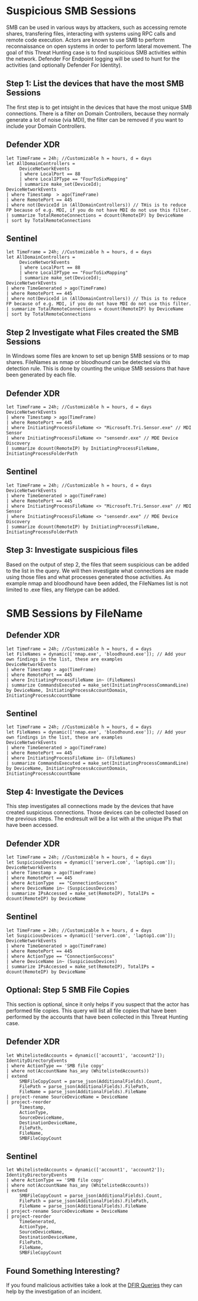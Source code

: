 # Suspicious SMB Sessions

SMB can be used in various ways by attackers, such as accessing remote shares, transfering files, interacting with systems using RPC calls and remote code execution. Actors are known to use SMB to perform reconnaissance on open systems in order to perform lateral movement. The goal of this Threat Hunting case is to find suspicious SMB activities within the network. Defender For Endpoint logging will be used to hunt for the activities (and optionally Defender For Identity). 

## Step 1: List the devices that have the most SMB Sessions

The first step is to get intsight in the devices that have the most unique SMB connections. There is a filter on Domain Controllers, because they normaly generate a lot of noise (via MDI), the filter can be removed if you want to include your Domain Controllers. 

## Defender XDR
```
let TimeFrame = 24h; //Customizable h = hours, d = days
let AllDomainControllers =
     DeviceNetworkEvents
     | where LocalPort == 88
     | where LocalIPType == "FourToSixMapping"
     | summarize make_set(DeviceId);
DeviceNetworkEvents
| where Timestamp  > ago(TimeFrame)
| where RemotePort == 445
| where not(DeviceId in (AllDomainControllers)) // THis is to reduce FP because of e.g. MDI, if you do not have MDI do not use this filter.
| summarize TotalRemoteConnections = dcount(RemoteIP) by DeviceName
| sort by TotalRemoteConnections
```
## Sentinel
```
let TimeFrame = 24h; //Customizable h = hours, d = days
let AllDomainControllers =
     DeviceNetworkEvents
     | where LocalPort == 88
     | where LocalIPType == "FourToSixMapping"
     | summarize make_set(DeviceId);
DeviceNetworkEvents
| where TimeGenerated > ago(TimeFrame)
| where RemotePort == 445
| where not(DeviceId in (AllDomainControllers)) // This is to reduce FP because of e.g. MDI, if you do not have MDI do not use this filter.
| summarize TotalRemoteConnections = dcount(RemoteIP) by DeviceName
| sort by TotalRemoteConnections
```

## Step 2 Investigate what Files created the SMB Sessions

In Windows some files are known to set up benign SMB sessions or to map shares. FileNames as nmap or bloodhound can be detected via this detection rule. This is done by counting the unique SMB sessions that have been generated by each file.

## Defender XDR
```
let TimeFrame = 24h; //Customizable h = hours, d = days
DeviceNetworkEvents
| where Timestamp > ago(TimeFrame)
| where RemotePort == 445
| where InitiatingProcessFileName <> "Microsoft.Tri.Sensor.exe" // MDI Sensor
| where InitiatingProcessFileName <> "sensendr.exe" // MDE Device Discovery
| summarize dcount(RemoteIP) by InitiatingProcessFileName, InitiatingProcessFolderPath
```
## Sentinel
```
let TimeFrame = 24h; //Customizable h = hours, d = days
DeviceNetworkEvents
| where TimeGenerated > ago(TimeFrame)
| where RemotePort == 445
| where InitiatingProcessFileName <> "Microsoft.Tri.Sensor.exe" // MDI Sensor
| where InitiatingProcessFileName <> "sensendr.exe" // MDE Device Discovery
| summarize dcount(RemoteIP) by InitiatingProcessFileName, InitiatingProcessFolderPath
```

## Step 3: Investigate suspicious files

Based on the output of step 2, the files that seem suspicious can be added to the list in the query. We will then investigate what connections are made using those files and what processes generated those activities. As example nmap and bloodhound have been added, the FileNames list is not limited to .exe files, any filetype can be added.

# SMB Sessions by FileName

## Defender XDR
```
let TimeFrame = 24h; //Customizable h = hours, d = days
let FileNames = dynamic(['nmap.exe', 'bloodhound.exe']); // Add your own findings in the list, these are examples
DeviceNetworkEvents
| where Timestamp > ago(TimeFrame)
| where RemotePort == 445
| where InitiatingProcessFileName in~ (FileNames)
| summarize CommandsExecuted = make_set(InitiatingProcessCommandLine) by DeviceName, InitiatingProcessAccountDomain, InitiatingProcessAccountName

```
## Sentinel
```
let TimeFrame = 24h; //Customizable h = hours, d = days
let FileNames = dynamic(['nmap.exe', 'bloodhound.exe']); // Add your own findings in the list, these are examples
DeviceNetworkEvents
| where TimeGenerated > ago(TimeFrame)
| where RemotePort == 445
| where InitiatingProcessFileName in~ (FileNames)
| summarize CommandsExecuted = make_set(InitiatingProcessCommandLine) by DeviceName, InitiatingProcessAccountDomain, InitiatingProcessAccountName
```

## Step 4: Investigate the Devices 

This step investigates all connections made by the devices that have created suspicious connections. Those devices can be collected based on the previous steps. The endresult will be a list with al the unique IPs that have been accessed.  

## Defender XDR
```
let TimeFrame = 24h; //Customizable h = hours, d = days
let SuspiciousDevices = dynamic(['server1.com', 'laptop1.com']);
DeviceNetworkEvents
| where Timestamp > ago(TimeFrame)
| where RemotePort == 445
| where ActionType  == "ConnectionSuccess"
| where DeviceName in~ (SuspiciousDevices)
| summarize IPsAccessed = make_set(RemoteIP), TotalIPs = dcount(RemoteIP) by DeviceName
```
## Sentinel
```
let TimeFrame = 24h; //Customizable h = hours, d = days
let SuspiciousDevices = dynamic(['server1.com', 'laptop1.com']);
DeviceNetworkEvents
| where TimeGenerated > ago(TimeFrame)
| where RemotePort == 445
| where ActionType == "ConnectionSuccess"
| where DeviceName in~ (SuspiciousDevices)
| summarize IPsAccessed = make_set(RemoteIP), TotalIPs = dcount(RemoteIP) by DeviceName
```

## Optional: Step 5  SMB File Copies

This section is optional, since it only helps if you suspect that the actor has performed file copies. This query will list all file copies that have been performed by the accounts that have been collected in this Threat Hunting case. 

## Defender XDR

```
let WhitelistedAccounts = dynamic(['account1', 'account2']);
IdentityDirectoryEvents
| where ActionType == 'SMB file copy'
| where not(AccountName has_any (WhitelistedAccounts))
| extend 
     SMBFileCopyCount = parse_json(AdditionalFields).Count,
     FilePath = parse_json(AdditionalFields).FilePath,
     FileName = parse_json(AdditionalFields).FileName
| project-rename SourceDeviceName = DeviceName
| project-reorder
     Timestamp,
     ActionType,
     SourceDeviceName,
     DestinationDeviceName,
     FilePath,
     FileName,
     SMBFileCopyCount
```
## Sentinel 
```
let WhitelistedAccounts = dynamic(['account1', 'account2']);
IdentityDirectoryEvents
| where ActionType == 'SMB file copy'
| where not(AccountName has_any (WhitelistedAccounts))
| extend 
     SMBFileCopyCount = parse_json(AdditionalFields).Count,
     FilePath = parse_json(AdditionalFields).FilePath,
     FileName = parse_json(AdditionalFields).FileName
| project-rename SourceDeviceName = DeviceName
| project-reorder
     TimeGenerated,
     ActionType,
     SourceDeviceName,
     DestinationDeviceName,
     FilePath,
     FileName,
     SMBFileCopyCount
```

## Found Something Interesting?

If you found malicious activities take a look at the [DFIR Queries](https://github.com/Bert-JanP/Hunting-Queries-Detection-Rules/tree/main/DFIR) they can help by the investigation of an incident. 
